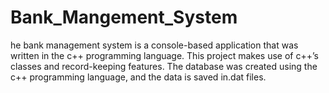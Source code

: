 # Bank_Mangement_System
he bank management system is a console-based application that was written in the c++ programming language. This project makes use of c++’s classes and record-keeping features. The database was created using the c++ programming language, and the data is saved in.dat files.
